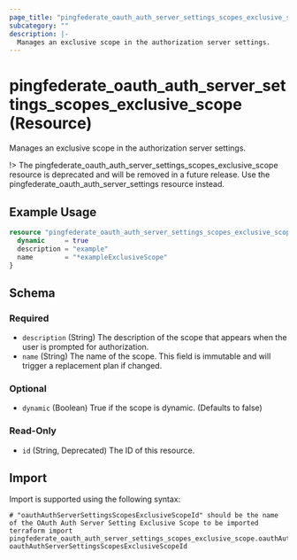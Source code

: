 ```yaml
---
page_title: "pingfederate_oauth_auth_server_settings_scopes_exclusive_scope Resource - terraform-provider-pingfederate"
subcategory: ""
description: |-
  Manages an exclusive scope in the authorization server settings.
---
```


# pingfederate_oauth_auth_server_settings_scopes_exclusive_scope (Resource)

Manages an exclusive scope in the authorization server settings.

!> The pingfederate_oauth_auth_server_settings_scopes_exclusive_scope resource is deprecated and will be removed in a future release. Use the pingfederate_oauth_auth_server_settings resource instead.

## Example Usage

```terraform
resource "pingfederate_oauth_auth_server_settings_scopes_exclusive_scope" "oauthAuthServerSettingsScopesExclusiveScope" {
  dynamic     = true
  description = "example"
  name        = "*exampleExclusiveScope"
}
```

<!-- schema generated by tfplugindocs -->
## Schema

### Required

- `description` (String) The description of the scope that appears when the user is prompted for authorization.
- `name` (String) The name of the scope. This field is immutable and will trigger a replacement plan if changed.

### Optional

- `dynamic` (Boolean) True if the scope is dynamic. (Defaults to false)

### Read-Only

- `id` (String, Deprecated) The ID of this resource.

## Import

Import is supported using the following syntax:

```shell
# "oauthAuthServerSettingsScopesExclusiveScopeId" should be the name of the OAuth Auth Server Setting Exclusive Scope to be imported
terraform import pingfederate_oauth_auth_server_settings_scopes_exclusive_scope.oauthAuthServerSettingsScopesExclusiveScope oauthAuthServerSettingsScopesExclusiveScopeId
```